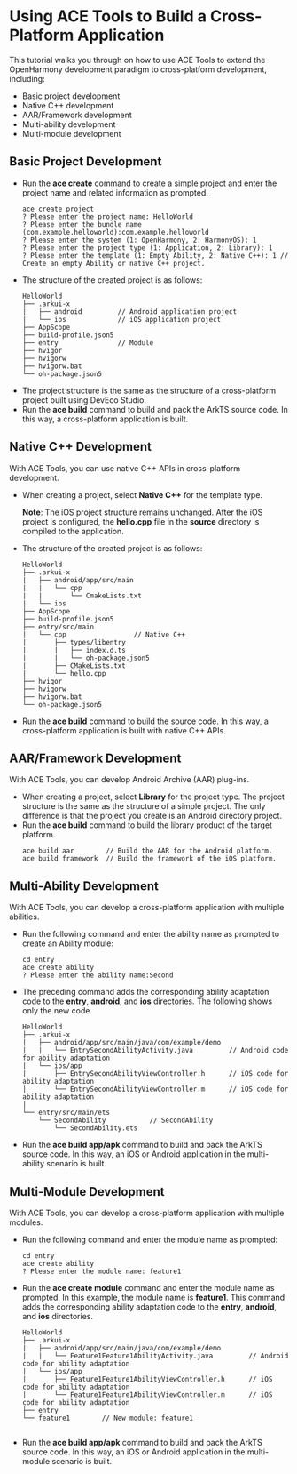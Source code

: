 # Using ACE Tools to Build a Cross-Platform Application

This tutorial walks you through on how to use ACE Tools to extend the OpenHarmony development paradigm to cross-platform development, including:

* Basic project development
* Native C++ development
* AAR/Framework development
* Multi-ability development
* Multi-module development

## Basic Project Development
* Run the **ace create** command to create a simple project and enter the project name and related information as prompted.
    ```shell
    ace create project
   ? Please enter the project name: HelloWorld
   ? Please enter the bundle name (com.example.helloworld):com.example.helloworld
   ? Please enter the system (1: OpenHarmony, 2: HarmonyOS): 1
   ? Please enter the project type (1: Application, 2: Library): 1
   ? Please enter the template (1: Empty Ability, 2: Native C++): 1 // Create an empty Ability or native C++ project.
   ```
* The structure of the created project is as follows:
    ```
    HelloWorld
    ├── .arkui-x
    |   ├── android         // Android application project
    |   └── ios             // iOS application project            
    ├── AppScope                             
    ├── build-profile.json5
    ├── entry               // Module
    ├── hvigor
    ├── hvigorw
    ├── hvigorw.bat
    └── oh-package.json5
    ```
* The project structure is the same as the structure of a cross-platform project built using DevEco Studio.
* Run the **ace build** command to build and pack the ArkTS source code. In this way, a cross-platform application is built.
## Native C++ Development
With ACE Tools, you can use native C++ APIs in cross-platform development.
* When creating a project, select **Native C++** for the template type.

  **Note**: The iOS project structure remains unchanged. After the iOS project is configured, the **hello.cpp** file in the **source** directory is compiled to the application.

* The structure of the created project is as follows:

    ```
    HelloWorld
    ├── .arkui-x
    |   ├── android/app/src/main  
    |   |   └── cpp
    |   |       └── CmakeLists.txt
    |   └── ios             
    ├── AppScope                             
    ├── build-profile.json5
    ├── entry/src/main
    |   └── cpp                 // Native C++
    |       ├── types/libentry
    |       |   ├── index.d.ts 
    |       |   └── oh-package.json5
    |       ├── CMakeLists.txt
    |       └── hello.cpp 
    ├── hvigor
    ├── hvigorw
    ├── hvigorw.bat
    └── oh-package.json5
    ```
* Run the **ace build** command to build the source code. In this way, a cross-platform application is built with native C++ APIs.

## AAR/Framework Development
With ACE Tools, you can develop Android Archive (AAR) plug-ins.
* When creating a project, select **Library** for the project type. The project structure is the same as the structure of a simple project. The only difference is that the project you create is an Android directory project.
* Run the **ace build** command to build the library product of the target platform.
    ```shell
    ace build aar        // Build the AAR for the Android platform.
    ace build framework  // Build the framework of the iOS platform.
    ```
## Multi-Ability Development
With ACE Tools, you can develop a cross-platform application with multiple abilities.
* Run the following command and enter the ability name as prompted to create an Ability module:
    ```
    cd entry
    ace create ability
    ? Please enter the ability name:Second
    ```
* The preceding command adds the corresponding ability adaptation code to the **entry**, **android**, and **ios** directories. The following shows only the new code.
    ```
    HelloWorld
    ├── .arkui-x
    |   ├── android/app/src/main/java/com/example/demo
    |   |   └── EntrySecondAbilityActivity.java         // Android code for ability adaptation                  
    |   └── ios/app
    |       ├── EntrySecondAbilityViewController.h      // iOS code for ability adaptation
    |       └── EntrySecondAbilityViewController.m      // iOS code for ability adaptation                       
    |               
    └── entry/src/main/ets              
        └── SecondAbility           // SecondAbility
            └── SecondAbility.ets             
    ```
* Run the **ace build app/apk** command to build and pack the ArkTS source code. In this way, an iOS or Android application in the multi-ability scenario is built.
## Multi-Module Development
With ACE Tools, you can develop a cross-platform application with multiple modules.
* Run the following command and enter the module name as prompted:
    ```
    cd entry
    ace create ability
    ? Please enter the module name: feature1
    ```
* Run the **ace create module** command and enter the module name as prompted. In this example, the module name is **feature1**. This command adds the corresponding ability adaptation code to the **entry**, **android**, and **ios** directories.
    ```
    HelloWorld
    ├── .arkui-x
    |   ├── android/app/src/main/java/com/example/demo
    |   |   └── Feature1Feature1AbilityActivity.java         // Android code for ability adaptation
    |   └── ios/app
    |       ├── Feature1Feature1AbilityViewController.h      // iOS code for ability adaptation
    |       └── Feature1Feature1AbilityViewController.m      // iOS code for ability adaptation                       
    ├── entry              
    └── feature1        // New module: feature1
             
    ```
* Run the **ace build app/apk** command to build and pack the ArkTS source code. In this way, an iOS or Android application in the multi-module scenario is built.
